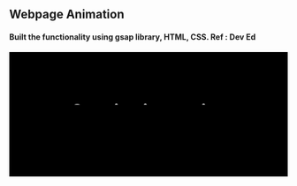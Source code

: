 ## Webpage Animation

#### Built the functionality using gsap library, HTML, CSS. Ref : Dev Ed

![demoAnimation](demoAnimation.gif)

